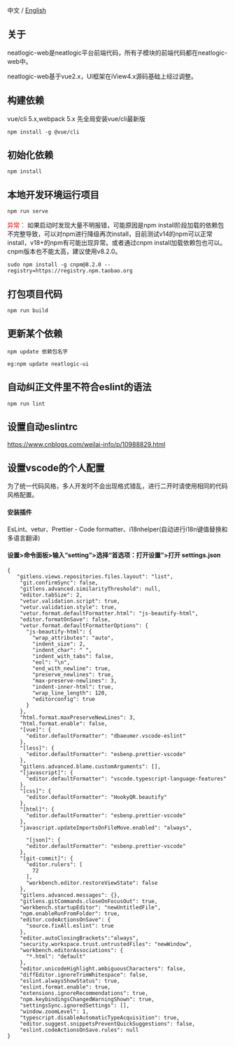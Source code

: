 中文 / [English](README.en.md)
## 关于
neatlogic-web是neatlogic平台前端代码，所有子模块的前端代码都在neatlogic-web中。

neatlogic-web基于vue2.x，UI框架在iView4.x源码基础上经过调整。

## 构建依赖
vue/cli 5.x,webpack 5.x
先全局安装vue/cli最新版
```
npm install -g @vue/cli
```

## 初始化依赖
```
npm install
```

## 本地开发环境运行项目
```
npm run serve
```
<font color="red">异常：</font>
如果启动时发现大量不明报错，可能原因是npm install阶段加载的依赖包不完整导致，可以对npm进行降级再次install，目前测试v14的npm可以正常install，v18+的npm有可能出现异常。或者通过cnpm install加载依赖包也可以。cnpm版本也不能太高，建议使用v8.2.0。
```
sudo npm install -g cnpm@8.2.0 --registry=https://registry.npm.taobao.org
```

## 打包项目代码
```
npm run build
```

## 更新某个依赖
```
npm update 依赖包名字

eg:npm update neatlogic-ui
```
## 自动纠正文件里不符合eslint的语法
```
npm run lint
```

## 设置自动eslintrc
https://www.cnblogs.com/weilai-info/p/10988829.html


## 设置vscode的个人配置
为了统一代码风格，多人开发时不会出现格式错乱，进行二开时请使用相同的代码风格配置。
#### 安装插件
EsLint、vetur、Prettier - Code formatter、i18nhelper(自动进行i18n键值替换和多语言翻译)

#### 设置>命令面板>输入“setting”>选择“首选项：打开设置”>打开 settings.json
```
{
   "gitlens.views.repositories.files.layout": "list",
    "git.confirmSync": false,
    "gitlens.advanced.similarityThreshold": null,
    "editor.tabSize": 2,
    "vetur.validation.script": true,
    "vetur.validation.style": true,
    "vetur.format.defaultFormatter.html": "js-beautify-html",
    "editor.formatOnSave": false,
    "vetur.format.defaultFormatterOptions": {
      "js-beautify-html": {
        "wrap_attributes": "auto",
        "indent_size": 2,
        "indent_char": " ",
        "indent_with_tabs": false,
        "eol": "\n",
        "end_with_newline": true,
        "preserve_newlines": true,
        "max-preserve-newlines": 3,
        "indent-inner-html": true,
        "wrap_line_length": 120,
        "editorconfig": true
      }
    },
    "html.format.maxPreserveNewLines": 3,
    "html.format.enable": false,
    "[vue]": {
      "editor.defaultFormatter": "dbaeumer.vscode-eslint"
    },
    "[less]": {
      "editor.defaultFormatter": "esbenp.prettier-vscode"
    },
    "gitlens.advanced.blame.customArguments": [],
    "[javascript]": {
      "editor.defaultFormatter": "vscode.typescript-language-features"
    },
    "[css]": {
      "editor.defaultFormatter": "HookyQR.beautify"
    },
    "[html]": {
      "editor.defaultFormatter": "esbenp.prettier-vscode"
    },
    "javascript.updateImportsOnFileMove.enabled": "always",
  
      "[json]": {
      "editor.defaultFormatter": "esbenp.prettier-vscode"
    },
    "[git-commit]": {
      "editor.rulers": [
        72
      ],
      "workbench.editor.restoreViewState": false
    },
    "gitlens.advanced.messages": {},  
    "gitlens.gitCommands.closeOnFocusOut": true,
    "workbench.startupEditor": "newUntitledFile",
    "npm.enableRunFromFolder": true,
    "editor.codeActionsOnSave": {
      "source.fixAll.eslint": true
    },
    "editor.autoClosingBrackets":"always",
    "security.workspace.trust.untrustedFiles": "newWindow",
    "workbench.editorAssociations": {
      "*.html": "default"
    },
    "editor.unicodeHighlight.ambiguousCharacters": false,
    "diffEditor.ignoreTrimWhitespace": false,
    "eslint.alwaysShowStatus": true,
    "eslint.format.enable": true,
    "extensions.ignoreRecommendations": true,
    "npm.keybindingsChangedWarningShown": true,
    "settingsSync.ignoredSettings": [],
    "window.zoomLevel": 1,
    "typescript.disableAutomaticTypeAcquisition": true,
    "editor.suggest.snippetsPreventQuickSuggestions": false,
    "eslint.codeActionsOnSave.rules": null
}

```